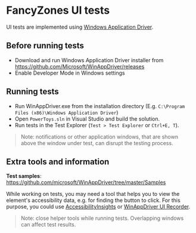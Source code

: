 # FancyZones UI tests

UI tests are implemented using [Windows Application Driver](https://github.com/microsoft/WinAppDriver).

## Before running tests

  - Download and run Windows Application Driver installer from https://github.com/Microsoft/WinAppDriver/releases
  - Enable Developer Mode in Windows settings

## Running tests
  
  - Run WinAppDriver.exe from the installation directory (E.g. `C:\Program Files (x86)\Windows Application Driver`)
  - Open `PowerToys.sln` in Visual Studio and build the solution.
  - Run tests in the Test Explorer (`Test > Test Explorer` or `Ctrl+E, T`). 

>Note: notifications or other application windows, that are shown above the window under test, can disrupt the testing process.


## Extra tools and information

**Test samples**: https://github.com/microsoft/WinAppDriver/tree/master/Samples

While working on tests, you may need a tool that helps you to view the element's accessibility data, e.g. for finding the button to click. For this purpose, you could use [AccessibilityInsights](https://accessibilityinsights.io/docs/windows/overview) or [WinAppDriver UI Recorder](https://github.com/microsoft/WinAppDriver/wiki/WinAppDriver-UI-Recorder).

>Note: close helper tools while running tests. Overlapping windows can affect test results.